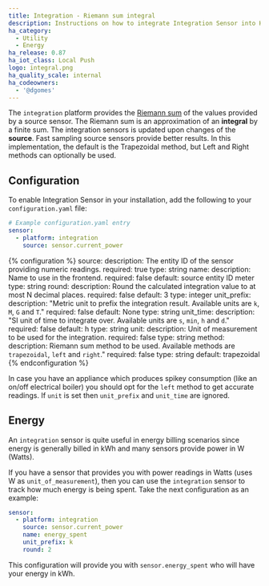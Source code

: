 ```yaml
---
title: Integration - Riemann sum integral
description: Instructions on how to integrate Integration Sensor into Home Assistant.
ha_category:
  - Utility
  - Energy
ha_release: 0.87
ha_iot_class: Local Push
logo: integral.png
ha_quality_scale: internal
ha_codeowners:
  - '@dgomes'
---
```


The `integration` platform provides the [Riemann sum](https://en.wikipedia.org/wiki/Riemann_sum) of the values provided by a source sensor. The Riemann sum is an approximation of an **integral** by a finite sum. The integration sensors is updated upon changes of the **source**. Fast sampling source sensors provide better results. In this implementation, the default is the Trapezoidal method, but Left and Right methods can optionally be used.

## Configuration

To enable Integration Sensor in your installation, add the following to your `configuration.yaml` file:

```yaml
# Example configuration.yaml entry
sensor:
  - platform: integration
    source: sensor.current_power
```

{% configuration %}
source:
  description: The entity ID of the sensor providing numeric readings.
  required: true
  type: string
name:
  description: Name to use in the frontend.
  required: false
  default: source entity ID meter
  type: string
round:
  description: Round the calculated integration value to at most N decimal places.
  required: false
  default: 3
  type: integer
unit_prefix:
  description: "Metric unit to prefix the integration result. Available units are `k`, `M`, `G` and `T`."
  required: false
  default: None
  type: string
unit_time:
  description: "SI unit of time to integrate over. Available units are `s`, `min`, `h` and `d`."
  required: false
  default: h
  type: string
unit:
  description: Unit of measurement to be used for the integration.
  required: false
  type: string
method:
  description: Riemann sum method to be used. Available methods are `trapezoidal`, `left` and `right`."
  required: false
  type: string
  default: trapezoidal
{% endconfiguration %}

In case you have an appliance which produces spikey consumption (like an on/off electrical boiler) you should opt for the `left` method to get accurate readings. If `unit` is set then `unit_prefix` and `unit_time` are ignored.

## Energy

An `integration` sensor is quite useful in energy billing scenarios since energy is generally billed in kWh and many sensors provide power in W (Watts).

If you have a sensor that provides you with power readings in Watts (uses W as `unit_of_measurement`), then you can use the `integration` sensor to track how much energy is being spent. Take the next configuration as an example:

```yaml
sensor:
  - platform: integration
    source: sensor.current_power
    name: energy_spent
    unit_prefix: k
    round: 2
```

This configuration will provide you with `sensor.energy_spent` who will have your energy in kWh.
